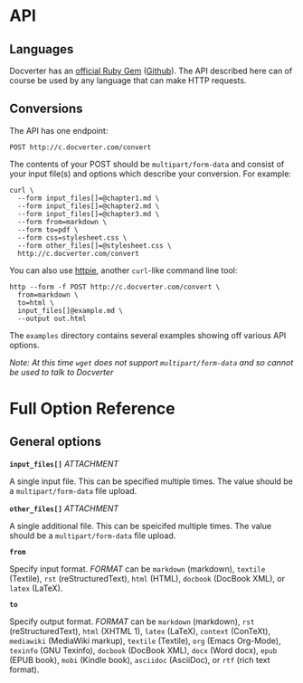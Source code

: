# API

## Languages

Docverter has an [official Ruby Gem](http://rubygems.org/gems/docverter) ([Github](https://github.com/docverter/docverter-ruby)). The API described here can of course be used by any language that can make HTTP requests.

## Conversions

The API has one endpoint:

    POST http://c.docverter.com/convert

The contents of your POST should be `multipart/form-data` and consist of your input file(s) and options which describe your conversion. For example:

    curl \
      --form input_files[]=@chapter1.md \
      --form input_files[]=@chapter2.md \
      --form input_files[]=@chapter3.md \
      --form from=markdown \
      --form to=pdf \
      --form css=stylesheet.css \
      --form other_files[]=@stylesheet.css \
      http://c.docverter.com/convert
      
You can also use [httpie](https://github.com/jkbr/httpie), another `curl`-like command line tool:

    http --form -f POST http://c.docverter.com/convert \
      from=markdown \
      to=html \
      input_files[]@example.md \
      --output out.html

The `examples` directory contains several examples showing off various API options.

*Note: At this time `wget` does not support `multipart/form-data` and so cannot be used to talk to Docverter*

Full Option Reference
=====================

General options
---------------

**`input_files[]`** *ATTACHMENT*

A single input file. This can be specified multiple times. The value should be a `multipart/form-data` file upload.

**`other_files[]`** *ATTACHMENT*

A single additional file. This can be speicifed multiple times. The value should be a `multipart/form-data` file upload.

**`from`**

Specify input format.  *FORMAT* can be `markdown` (markdown),
`textile` (Textile), `rst` (reStructuredText), `html` (HTML),
`docbook` (DocBook XML), or `latex` (LaTeX).

**`to`**

Specify output format.  *FORMAT* can be `markdown` (markdown), `rst` (reStructuredText), `html` (XHTML 1),
`latex` (LaTeX), `context` (ConTeXt), `mediawiki` (MediaWiki markup),
`textile` (Textile), `org` (Emacs Org-Mode), `texinfo` (GNU Texinfo),
`docbook` (DocBook XML), `docx` (Word docx), `epub` (EPUB book),
`mobi` (Kindle book), `asciidoc` (AsciiDoc),  or `rtf` (rich text format).

